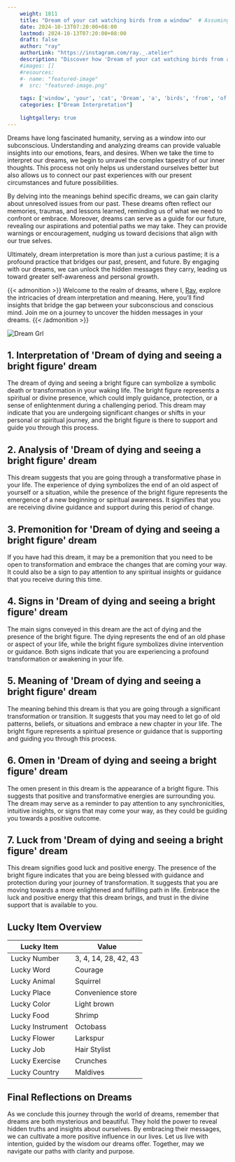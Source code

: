 ```yaml
---
    weight: 1811
    title: "Dream of your cat watching birds from a window"  # Assuming 'title' column exists
    date: 2024-10-13T07:20:00+08:00
    lastmod: 2024-10-13T07:20:00+08:00
    draft: false
    author: "ray"
    authorLink: "https://instagram.com/ray._.atelier"
    description: "Discover how 'Dream of your cat watching birds from a window' can interpret your future and uncover its significant meanings in your life."
    #images: []
    #resources:
    #- name: "featured-image"
    #  src: "featured-image.png"
    
    tags: ['window', 'your', 'cat', 'Dream', 'a', 'birds', 'from', 'of', 'watching']
    categories: ["Dream Interpretation"]
    
    lightgallery: true
---
```

    
Dreams have long fascinated humanity, serving as a window into our subconscious. Understanding and analyzing dreams can provide valuable insights into our emotions, fears, and desires. When we take the time to interpret our dreams, we begin to unravel the complex tapestry of our inner thoughts. This process not only helps us understand ourselves better but also allows us to connect our past experiences with our present circumstances and future possibilities.

By delving into the meanings behind specific dreams, we can gain clarity about unresolved issues from our past. These dreams often reflect our memories, traumas, and lessons learned, reminding us of what we need to confront or embrace. Moreover, dreams can serve as a guide for our future, revealing our aspirations and potential paths we may take. They can provide warnings or encouragement, nudging us toward decisions that align with our true selves.

Ultimately, dream interpretation is more than just a curious pastime; it is a profound practice that bridges our past, present, and future. By engaging with our dreams, we can unlock the hidden messages they carry, leading us toward greater self-awareness and personal growth.

{{< admonition >}}
Welcome to the realm of dreams, where I, [Ray](https://instagram.com/ray._.atelier), explore the intricacies of dream interpretation and meaning. Here, you’ll find insights that bridge the gap between your subconscious and conscious mind. Join me on a journey to uncover the hidden messages in your dreams.
{{< /admonition >}}

![Dream Grl](https://cdn.pixabay.com/photo/2017/11/02/03/35/gothic-2910057_1280.jpg "Dream Grl")

## 1. Interpretation of 'Dream of dying and seeing a bright figure' dream
 The dream of dying and seeing a bright figure can symbolize a symbolic death or transformation in your waking life. The bright figure represents a spiritual or divine presence, which could imply guidance, protection, or a sense of enlightenment during a challenging period. This dream may indicate that you are undergoing significant changes or shifts in your personal or spiritual journey, and the bright figure is there to support and guide you through this process.

## 2. Analysis of 'Dream of dying and seeing a bright figure' dream
 This dream suggests that you are going through a transformative phase in your life. The experience of dying symbolizes the end of an old aspect of yourself or a situation, while the presence of the bright figure represents the emergence of a new beginning or spiritual awareness. It signifies that you are receiving divine guidance and support during this period of change.

## 3. Premonition for 'Dream of dying and seeing a bright figure' dream
 If you have had this dream, it may be a premonition that you need to be open to transformation and embrace the changes that are coming your way. It could also be a sign to pay attention to any spiritual insights or guidance that you receive during this time.

## 4. Signs in 'Dream of dying and seeing a bright figure' dream
 The main signs conveyed in this dream are the act of dying and the presence of the bright figure. The dying represents the end of an old phase or aspect of your life, while the bright figure symbolizes divine intervention or guidance. Both signs indicate that you are experiencing a profound transformation or awakening in your life.

## 5. Meaning of 'Dream of dying and seeing a bright figure' dream
 The meaning behind this dream is that you are going through a significant transformation or transition. It suggests that you may need to let go of old patterns, beliefs, or situations and embrace a new chapter in your life. The bright figure represents a spiritual presence or guidance that is supporting and guiding you through this process.

## 6. Omen in 'Dream of dying and seeing a bright figure' dream
 The omen present in this dream is the appearance of a bright figure. This suggests that positive and transformative energies are surrounding you. The dream may serve as a reminder to pay attention to any synchronicities, intuitive insights, or signs that may come your way, as they could be guiding you towards a positive outcome.

## 7. Luck from 'Dream of dying and seeing a bright figure' dream
 This dream signifies good luck and positive energy. The presence of the bright figure indicates that you are being blessed with guidance and protection during your journey of transformation. It suggests that you are moving towards a more enlightened and fulfilling path in life. Embrace the luck and positive energy that this dream brings, and trust in the divine support that is available to you.

## Lucky Item Overview
| Lucky Item          | Value              |
|---------------|--------------------|
| Lucky Number        | 3, 4, 14, 28, 42, 43  |
| Lucky Word          | Courage |
| Lucky Animal        | Squirrel |
| Lucky Place         | Convenience store     |
| Lucky Color         | Light brown     |
| Lucky Food          | Shrimp      |
| Lucky Instrument    | Octobass |
| Lucky Flower        | Larkspur    |
| Lucky Job           | Hair Stylist       |
| Lucky Exercise      | Crunches  |
| Lucky Country       | Maldives    |


##  Final Reflections on Dreams

As we conclude this journey through the world of dreams, remember that dreams are both mysterious and beautiful. They hold the power to reveal hidden truths and insights about ourselves. By embracing their messages, we can cultivate a more positive influence in our lives. Let us live with intention, guided by the wisdom our dreams offer. Together, may we navigate our paths with clarity and purpose.
